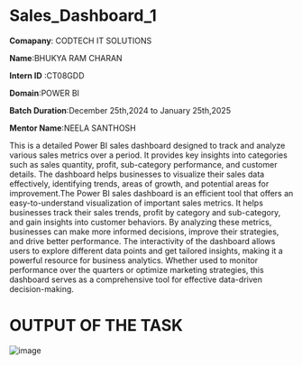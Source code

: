 # Sales_Dashboard_1


**Comapany**: CODTECH IT SOLUTIONS

**Name**:BHUKYA RAM CHARAN

**Intern ID** :CT08GDD

**Domain**:POWER BI

**Batch Duration**:December 25th,2024 to January 25th,2025

**Mentor Name**:NEELA SANTHOSH

This is a detailed Power BI sales dashboard designed to track and analyze various sales metrics over a period. It provides key insights into categories such as sales quantity, profit, sub-category performance, and customer details. The dashboard helps businesses to visualize their sales data effectively, identifying trends, areas of growth, and potential areas for improvement.The Power BI sales dashboard is an efficient tool that offers an easy-to-understand visualization of important sales metrics. It helps businesses track their sales trends, profit by category and sub-category, and gain insights into customer behaviors. By analyzing these metrics, businesses can make more informed decisions, improve their strategies, and drive better performance. The interactivity of the dashboard allows users to explore different data points and get tailored insights, making it a powerful resource for business analytics. Whether used to monitor performance over the quarters or optimize marketing strategies, this dashboard serves as a comprehensive tool for effective data-driven decision-making.

# OUTPUT OF THE TASK
![image](https://github.com/user-attachments/assets/74893f65-d7c8-44e6-839d-11960045dec6)

